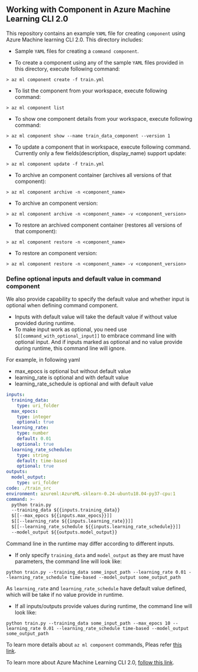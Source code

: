 ## Working with Component in Azure Machine Learning CLI 2.0
This repository contains an example `YAML` file for creating `component` using Azure Machine learning CLI 2.0. This directory includes:

- Sample `YAML` files for creating a `command component`. 


- To create a component using any of the sample `YAML` files provided in this directory, execute following command:
```cli
> az ml component create -f train.yml
```

- To list the component from your workspace, execute following command:
```cli
> az ml component list
```

- To show one component details from your workspace, execute following command:
```cli
> az ml component show --name train_data_component --version 1
```

- To update a component that in workspace, execute following command. Currently only a few fields(description, display_name) support update:
```cli
> az ml component update -f train.yml
```

- To archive an component container (archives all versions of that component):
```cli
> az ml component archive -n <component_name>
```

- To archive an component version:
```cli
> az ml component archive -n <component_name> -v <component_version>
```

- To restore an archived component container (restores all versions of that component):
```cli
> az ml component restore -n <component_name>
```

- To restore an component version:
```cli
> az ml component restore -n <component_name> -v <component_version>
```
### Define optional inputs and default value in command component

We also provide capability to specify the default value and whether input is optional when defining command component. 
- Inputs with default value will take the default value if without value provided during runtime. 
- To make input work as optional, you need use `$[[command_with_optional_input]]` to embrace command line with optional input. And if inputs marked as optional and no value provide during runtime, this command line will ignore.

For example, in following yaml
- max_epocs is optional but without default value
- learning_rate is optional and with default value
- learning_rate_schedule is optional and with default value

```yaml
inputs:
  training_data: 
    type: uri_folder
  max_epocs:
    type: integer
    optional: true
  learning_rate: 
    type: number
    default: 0.01
    optional: true
  learning_rate_schedule: 
    type: string
    default: time-based
    optional: true
outputs:
  model_output:
    type: uri_folder
code: ./train_src
environment: azureml:AzureML-sklearn-0.24-ubuntu18.04-py37-cpu:1
command: >-
  python train.py 
  --training_data ${{inputs.training_data}} 
  $[[--max_epocs ${{inputs.max_epocs}}]]
  $[[--learning_rate ${{inputs.learning_rate}}]]
  $[[--learning_rate_schedule ${{inputs.learning_rate_schedule}}]]
  --model_output ${{outputs.model_output}}
```
Command line in the runtime may differ according to different inputs.
- If only specify `training_data` and `model_output` as they are must have parameters, the command line will look like:

```cli
python train.py --training_data some_input_path --learning_rate 0.01 --learning_rate_schedule time-based --model_output some_output_path
```

As `learning_rate` and `learning_rate_schedule` have default value defined, which will be take if no value provide in runtime.

- If all inputs/outputs provide values during runtime, the command line will look like:
```cli
python train.py --training_data some_input_path --max_epocs 10 --learning_rate 0.01 --learning_rate_schedule time-based --model_output some_output_path
```


To learn more details about `az ml component` commands, Pleas refer [this link](https://docs.microsoft.com/en-us/cli/azure/ml/component?view=azure-cli-latest).

To learn more about Azure Machine Learning CLI 2.0, [follow this link](https://docs.microsoft.com/en-us/azure/machine-learning/how-to-configure-cli).